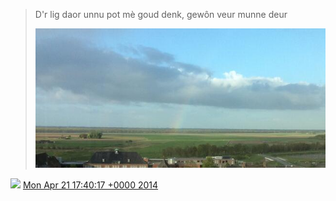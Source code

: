 > D'r lig daor unnu pot mè goud denk, gewôn veur munne deur 
> 
> ![](../../media/458299196811251712-Blw0sO-IUAAAiUW.jpg)

<img src="../../media/tweet.ico" width="12" /> [Mon Apr 21 17:40:17 +0000 2014](https://twitter.com/DromerDenker/status/458299196811251712)